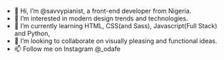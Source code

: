 - 👋 Hi, I’m @savvypianist, a front-end developer from Nigeria.
- 👀 I’m interested in modern design trends and technologies.
- 🌱 I’m currently learning HTML, CSS(and Sass), Javascript(Full Stack) and Python,
- 💞️ I’m looking to collaborate on visually pleasing and functional ideas.
- 📫 Follow me on Instagram @_odafe

<!---
savvypianist/savvypianist is a ✨ special ✨ repository because its `README.md` (this file) appears on your GitHub profile.
You can click the Preview link to take a look at your changes.
--->

